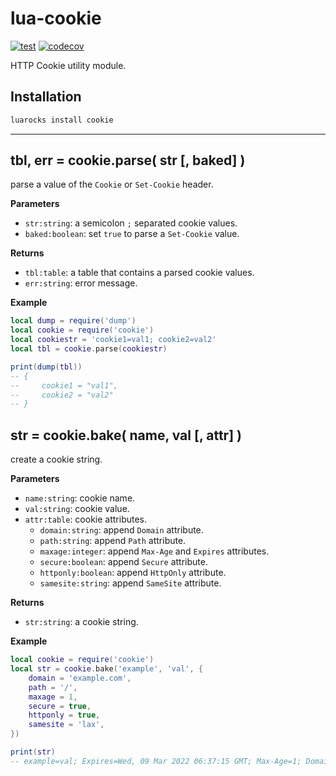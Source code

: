 lua-cookie
=========

[![test](https://github.com/mah0x211/lua-cookie/actions/workflows/test.yml/badge.svg)](https://github.com/mah0x211/lua-cookie/actions/workflows/test.yml)
[![codecov](https://codecov.io/gh/mah0x211/lua-cookie/branch/master/graph/badge.svg)](https://codecov.io/gh/mah0x211/lua-cookie)


HTTP Cookie utility module.


## Installation

```sh
luarocks install cookie
```

---

## tbl, err = cookie.parse( str [, baked] )

parse a value of the `Cookie` or `Set-Cookie` header.

**Parameters**

- `str:string`: a semicolon `;` separated cookie values.
- `baked:boolean`: set `true` to parse a `Set-Cookie` value.

**Returns**

- `tbl:table`: a table that contains a parsed cookie values.
- `err:string`: error message.


**Example**

```lua
local dump = require('dump')
local cookie = require('cookie')
local cookiestr = 'cookie1=val1; cookie2=val2'
local tbl = cookie.parse(cookiestr)

print(dump(tbl))
-- {
--     cookie1 = "val1",
--     cookie2 = "val2"
-- }
```


## str = cookie.bake( name, val [, attr] )

create a cookie string.

**Parameters**

- `name:string`: cookie name.
- `val:string`: cookie value.
- `attr:table`: cookie attributes.
  - `domain:string`: append `Domain` attribute.
  - `path:string`: append `Path` attribute.
  - `maxage:integer`: append `Max-Age` and `Expires` attributes.
  - `secure:boolean`: append `Secure` attribute.
  - `httponly:boolean`: append `HttpOnly` attribute.
  - `samesite:string`: append `SameSite` attribute.


**Returns**

- `str:string`: a cookie string.


**Example**

```lua
local cookie = require('cookie')
local str = cookie.bake('example', 'val', {
    domain = 'example.com',
    path = '/',
    maxage = 1,
    secure = true,
    httponly = true,
    samesite = 'lax',
})

print(str)
-- example=val; Expires=Wed, 09 Mar 2022 06:37:15 GMT; Max-Age=1; Domain=example.com; Path=/; SameSite=Lax; Secure; HttpOnly
```

